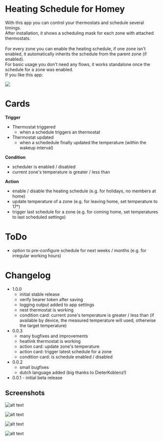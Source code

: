 # Heating Schedule for Homey
With this app you can control your thermostats and schedule several timings.<br />
After installation, it shows a scheduling mask for each zone with attached thermostats.<br />
<br />
For every zone you can enable the heating schedule, if one zone isn't enabled, it automatically inherits the schedule from the parent zone (if enabled).
<br />
For basic usage you don't need any flows, it works standalone once the schedule for a zone was enabled.
<br />
If you like this app:

<a href="https://www.paypal.com/cgi-bin/webscr?cmd=_s-xclick&hosted_button_id=BZGYJY5M8KZ7N" target="_blank"><img src="https://www.paypal.com/en_US/i/btn/btn_donate_LG.gif" border="0" /></a>

# Cards
**Trigger**
* Thermostat triggered
    * when a schedule triggers an thermostat
* Thermostat updated
    * when a schededule finally updated the temperature (within the wakeup interval)
    
**Condition**
* scheduler is enabled / disabled
* current zone's temperature is greater / less than

**Action**
* enable / disable the heating schedule (e.g. for holidays, no members at home)
* update temperature of a zone (e.g. for leaving home, set temperature to 17°)
* trigger last schedule for a zone (e.g. for coming home, set temperatures to last scheduled settings)

# ToDo
* option to pre-configure schedule for next weeks / months (e.g. for irregular working hours)

# Changelog
* 1.0.0
    * initial stable release
    * verify bearer token after saving
    * logging output added to app settings
    * nest thermostat is working
    * condition card: current zone's temperature is greater / less than (if available by device, the measured temperature will used, otherwise the target temperature)
* 0.0.3
    * many bugfixes and improvements
    * heatlink thermostat is working
    * action card: update zone's temperature
    * action card: trigger latest schedule for a zone
    * condition card: is schedule enabled / disabled
* 0.0.2
    * small bugfixes
    * dutch language added (big thanks to DieterKoblenz!)
* 0.0.1 - initial beta release

## Screenshots
![alt text](https://raw.githubusercontent.com/CodeKingLabs/de.codeking.heatingschedule/master/assets/examples/settings.jpg "Settings")

![alt text](https://raw.githubusercontent.com/CodeKingLabs/de.codeking.heatingschedule/master/assets/examples/flow1.jpg "Flow 1")

![alt text](https://raw.githubusercontent.com/CodeKingLabs/de.codeking.heatingschedule/master/assets/examples/flow2.jpg "Flow 2")

![alt text](https://raw.githubusercontent.com/CodeKingLabs/de.codeking.heatingschedule/master/assets/examples/flow3.jpg "Flow 3")